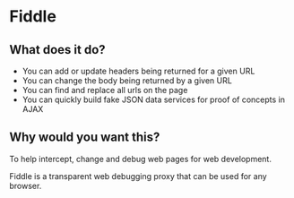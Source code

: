Fiddle
======

## What does it do?
+ You can add or update headers being returned for a given URL
+ You can change the body being returned by a given URL
+ You can find and replace all urls on the page
+ You can quickly build fake JSON data services for proof of concepts in AJAX

## Why would you want this?
To help intercept, change and debug web pages for web development.

Fiddle is a transparent web debugging proxy that can be used for any browser.